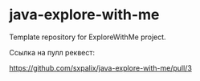 # java-explore-with-me
Template repository for ExploreWithMe project.

Ссылка на пулл реквест:

https://github.com/sxpalix/java-explore-with-me/pull/3
